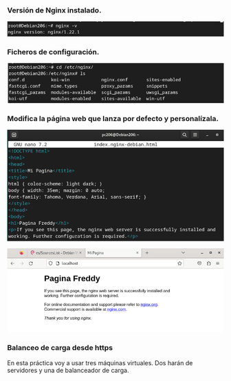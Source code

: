 ### Versión de Nginx instalado.

![image](/img/10.jpg)

### Ficheros de configuración.
![image](/img/11.jpg)

### Modifica la página web que lanza por defecto y personalízala.

![image](/img/12.jpg)

![image](/img/13.jpg)

### Balanceo de carga desde https
En esta práctica voy a usar tres máquinas virtuales. Dos harán de servidores y una de balanceador de carga.
